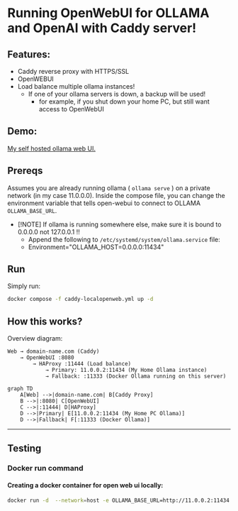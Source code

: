 # Running OpenWebUI for OLLAMA and OpenAI with Caddy server! 

## Features:
- Caddy reverse proxy with HTTPS/SSL
- OpenWEBUI
- Load balance multiple ollama instances!
    - If one of your ollama servers is down, a backup will be used!
        - for example, if you shut down your home PC, but still want access to OpenWebUI

## Demo: 

[My self hosted ollama web UI.](https://manchesteriswindy.ddns.net) 

## Prereqs

Assumes you are already running ollama ( `ollama serve` ) on a private network (in my case 11.0.0.0).
Inside the compose file, you can change the environment variable that tells open-webui to connect to OLLAMA `OLLAMA_BASE_URL`.
- [!NOTE] If ollama is running somewhere else, make sure it is bound to 0.0.0.0 not 127.0.0.1 !!
    - Append the following to `/etc/systemd/system/ollama.service` file:
    - Environment="OLLAMA_HOST=0.0.0.0:11434"



## Run

Simply run: 
```sh
docker compose -f caddy-localopenweb.yml up -d
```

## How this works? 

Overview diagram:
```
Web → domain-name.com (Caddy)
    → OpenWebUI :8080
        → HAProxy :11444 (Load balance)
            → Primary: 11.0.0.2:11434 (My Home Ollama instance)
            → Fallback: :11333 (Docker Ollama running on this server)
```
```mermaid
graph TD
    A[Web] -->|domain-name.com| B[Caddy Proxy]
    B -->|:8080| C[OpenWebUI]
    C -->|:11444| D[HAProxy]
    D -->|Primary| E[11.0.0.2:11434 (My Home PC Ollama)]
    D -->|Fallback| F[:11333 (Docker Ollama)]
```


______
## Testing 

### Docker run command

#### Creating a docker container for open web ui locally:
```sh
docker run -d  --network=host -e OLLAMA_BASE_URL=http://11.0.0.2:11434 -v open-webui:/app/backend/data --name open-webui --restart always ghcr.io/open-webui/open-webui:main
```

